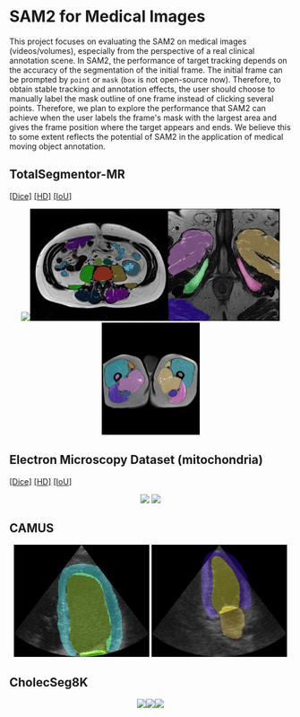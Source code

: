 # SAM2 for Medical Images

This project focuses on evaluating the SAM2 on medical images (videos/volumes), especially from the perspective of a real clinical annotation scene. In SAM2, the performance of target tracking depends on the accuracy of the segmentation of the initial frame. The initial frame can be prompted by `point` or `mask` (`box` is not open-source now). Therefore, to obtain stable tracking and annotation effects, the user should choose to manually label the mask outline of one frame instead of clicking several points. Therefore, we plan to explore the performance that SAM2 can achieve when the user labels the frame's mask with the largest area and gives the frame position where the target appears and ends. We believe this to some extent reflects the potential of SAM2 in the application of medical moving object annotation.


 ## TotalSegmentor-MR
 [[Dice]](https://github.com/yuhoo0302/SAM2-for-Medical-Images/blob/main/results/results_mr1.png) [[HD]](https://github.com/yuhoo0302/SAM2-for-Medical-Images/blob/main/results/results_mr2.png) [[IoU]](https://github.com/yuhoo0302/SAM2-for-Medical-Images/blob/main/results/results_mr3.png)
<div align="center">
<img src="https://github.com/yuhoo0302/SAM2-for-Medical-Images/blob/main/videos/totalsegmentor-mr1.gif" height="200"><img src="https://github.com/yuhoo0302/SAM2-for-Medical-Images/blob/main/videos/totalsegmentor-mr2.gif" height="200"><img src="https://github.com/yuhoo0302/SAM2-for-Medical-Images/blob/main/videos/totalsegmentor-mr3.gif" height="200"><img src="https://github.com/yuhoo0302/SAM2-for-Medical-Images/blob/main/videos/totalsegmentor-mr4.gif" height="200">
</div>

 ## Electron Microscopy Dataset (mitochondria)
  [[Dice]](https://github.com/yuhoo0302/SAM2-for-Medical-Images/blob/main/results/results_em1.png) [[HD]](https://github.com/yuhoo0302/SAM2-for-Medical-Images/blob/main/results/results_em2.png) [[IoU]](https://github.com/yuhoo0302/SAM2-for-Medical-Images/blob/main/results/results_em3.png)
<div align="center">
<img src="https://github.com/yuhoo0302/SAM2-for-Medical-Images/blob/main/videos/mitochondria_em1.gif" height="200"> <img src="https://github.com/yuhoo0302/SAM2-for-Medical-Images/blob/main/videos/mitochondria_em2.gif" height="200">
</div>


 ## CAMUS
<div align="center">
<img src="https://github.com/yuhoo0302/SAM2-for-Medical-Images/blob/main/videos/camus-us1.gif" height="200"> <img src="https://github.com/yuhoo0302/SAM2-for-Medical-Images/blob/main/videos/camus-us2.gif" height="200">
</div>


## CholecSeg8K
<div align="center">
<img src="https://github.com/yuhoo0302/SAM2-for-Medical-Images/blob/main/videos/CholecSeg8K-1.gif" height="180"><img src="https://github.com/yuhoo0302/SAM2-for-Medical-Images/blob/main/videos/CholecSeg8K-2.gif" height="180"><img src="https://github.com/yuhoo0302/SAM2-for-Medical-Images/blob/main/videos/CholecSeg8K-3.gif" height="180">
</div>
